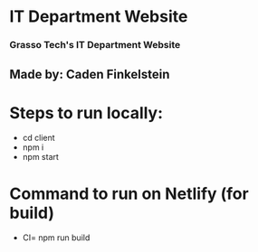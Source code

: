 # IT Department Website

### Grasso Tech's IT Department Website
## Made by: Caden Finkelstein

# Steps to run locally:
* cd client
* npm i
* npm start

# Command to run on Netlify (for build)
* CI= npm run build